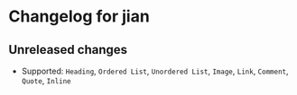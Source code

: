 # Changelog for jian

## Unreleased changes

- Supported: `Heading`, `Ordered List`, `Unordered List`, `Image`, `Link`, `Comment`, `Quote`, `Inline`
